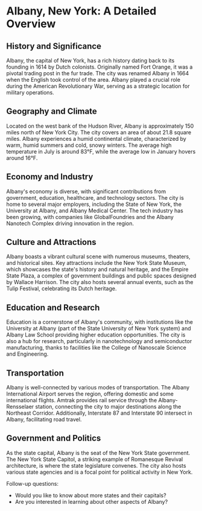 # Albany, New York: A Detailed Overview

## History and Significance
Albany, the capital of New York, has a rich history dating back to its founding in 1614 by Dutch colonists. Originally named Fort Orange, it was a pivotal trading post in the fur trade. The city was renamed Albany in 1664 when the English took control of the area. Albany played a crucial role during the American Revolutionary War, serving as a strategic location for military operations.

## Geography and Climate
Located on the west bank of the Hudson River, Albany is approximately 150 miles north of New York City. The city covers an area of about 21.8 square miles. Albany experiences a humid continental climate, characterized by warm, humid summers and cold, snowy winters. The average high temperature in July is around 83°F, while the average low in January hovers around 16°F.

## Economy and Industry
Albany's economy is diverse, with significant contributions from government, education, healthcare, and technology sectors. The city is home to several major employers, including the State of New York, the University at Albany, and Albany Medical Center. The tech industry has been growing, with companies like GlobalFoundries and the Albany Nanotech Complex driving innovation in the region.

## Culture and Attractions
Albany boasts a vibrant cultural scene with numerous museums, theaters, and historical sites. Key attractions include the New York State Museum, which showcases the state's history and natural heritage, and the Empire State Plaza, a complex of government buildings and public spaces designed by Wallace Harrison. The city also hosts several annual events, such as the Tulip Festival, celebrating its Dutch heritage.

## Education and Research
Education is a cornerstone of Albany's community, with institutions like the University at Albany (part of the State University of New York system) and Albany Law School providing higher education opportunities. The city is also a hub for research, particularly in nanotechnology and semiconductor manufacturing, thanks to facilities like the College of Nanoscale Science and Engineering.

## Transportation
Albany is well-connected by various modes of transportation. The Albany International Airport serves the region, offering domestic and some international flights. Amtrak provides rail service through the Albany-Rensselaer station, connecting the city to major destinations along the Northeast Corridor. Additionally, Interstate 87 and Interstate 90 intersect in Albany, facilitating road travel.

## Government and Politics
As the state capital, Albany is the seat of the New York State government. The New York State Capitol, a striking example of Romanesque Revival architecture, is where the state legislature convenes. The city also hosts various state agencies and is a focal point for political activity in New York.

Follow-up questions:
- Would you like to know about more states and their capitals?
- Are you interested in learning about other aspects of Albany?


